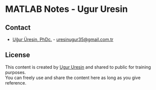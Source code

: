# MATLAB Notes - Ugur Uresin

## Contact
* [Uğur Üresin, PhDc.](https://github.com/ugururesin) - [uresinugur35@gmail.com.tr](mailto:uresin.ugur@gmail.com.tr)

## License
This content is created by [Ugur Uresin](mailto:uresin.ugur@gmail.com.tr) and shared to public for training purposes.  
You can freely use and share the content here as long as you give reference.